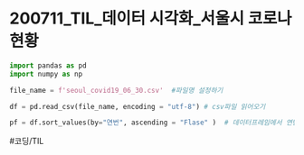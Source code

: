 # 200711_TIL_데이터 시각화_서울시 코로나 현황

```python
import pandas as pd
import numpy as np

file_name = f'seoul_covid19_06_30.csv'	#파일명 설정하기

df = pd.read_csv(file_name, encoding = "utf-8")	# csv파일 읽어오기

pf = df.sort_values(by="연번", ascending = "Flase" )	# 데이터프레임에서 연번으로 정리하기
```

#코딩/TIL